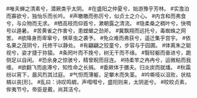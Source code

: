 #唯夫蝉之清素兮，潜厥类乎太阴。
#在盛阳之仲夏兮，始游豫乎芳林。
#实澹泊而寡欲兮，独怡乐而长吟。
#声皦皦而弥厉兮，似贞士之介心。
#内含和而弗食兮，与众物而无求。
#栖高枝而仰首兮，漱朝露之清流。
#隐柔桑之稠叶兮，快啁号以遁暑。
#苦黄雀之作害兮，患螳螂之劲斧。
#冀飘翔而远托兮，毒蜘蛛之网罟。
#欲降身而卑窜兮，惧草虫之袭予。
#免众难而弗获兮，遥迁集乎宫宇。
#依名果之茂阴兮，托修干以静处。
#有翩翩之狡童兮，步容与于园圃。
#体离朱之聪视兮，姿才捷于狝猿。
#条罔叶而不挽兮，树无干而不缘。
#翳轻躯而奋进兮，跪侧足以自闲。
#恐余身之惊骇兮，精曾睨而目连。
#持柔竿之冉冉兮，运微粘而我缠。
#欲翻飞而逾滞兮，知性命之长捐。
#委厥体于膳夫。归炎炭而就燔。
#秋霜纷以宵下，晨风烈其过庭。
#气怛而薄躯，足攀木而失茎。
#吟嘶哑以沮败，状枯槁以丧[形]。
#乱曰：诗叹鸣蜩，声嘒嘒兮，盛阳则来，太阴逝兮。
#皎皎贞素，侔夷节兮。帝臣是戴，尚其洁兮。